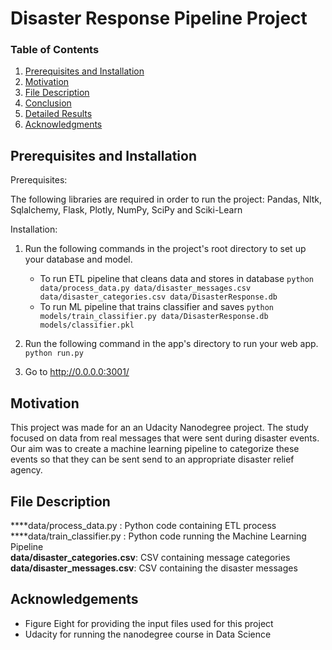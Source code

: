 # Disaster Response Pipeline Project

### Table of Contents

1. [Prerequisites and Installation](#Prerequisites)
2. [Motivation](#motivation)
3. [File Description](#files)
4. [Conclusion](#conclusion)
5. [Detailed Results](#results)
6. [Acknowledgments](#licensing)

## Prerequisites and Installation <a name="Prerequisites"></a>

Prerequisites:

The following libraries are required in order to run the project: Pandas, Nltk, Sqlalchemy, Flask, Plotly, NumPy, SciPy and Sciki-Learn

Installation:

1. Run the following commands in the project's root directory to set up your database and model.

    - To run ETL pipeline that cleans data and stores in database
        `python data/process_data.py data/disaster_messages.csv data/disaster_categories.csv data/DisasterResponse.db`
    - To run ML pipeline that trains classifier and saves
        `python models/train_classifier.py data/DisasterResponse.db models/classifier.pkl`

2. Run the following command in the app's directory to run your web app.
    `python run.py`

3. Go to http://0.0.0.0:3001/

## Motivation <a name="motivation"></a>

This project was made for an an Udacity Nanodegree project. The study focused on data from real messages that were sent during disaster events. Our aim was to create a machine learning pipeline to categorize these events so that they can be sent send to an appropriate disaster relief agency.

## File Description <a name="files"></a>

****data/process_data.py : Python code containing ETL process </br>
****data/train_classifier.py : Python code running the Machine Learning Pipeline </br>
**data/disaster_categories.csv**: CSV containing message categories </br>
**data/disaster_messages.csv**: CSV containing the disaster messages </br>

## Acknowledgements<a name="licensing"></a>
- Figure Eight for providing the input files used for this project
- Udacity for running the nanodegree course in Data Science
